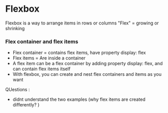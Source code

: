 # Flexbox
Flexbox is a way to arrange items in rows or columns 
"Flex" = growing or shrinking

### Flex container and flex items
- Flex container = contains flex items, have property display: flex
- Flex items = Are inside a container
- A flex item can be a flex container by adding property display: flex, and can contain flex items itself
- With flexbox, you can create and nest flex containers and items as you want

QUestions : 
- didnt understand the two examples (why flex items are created differently? )


